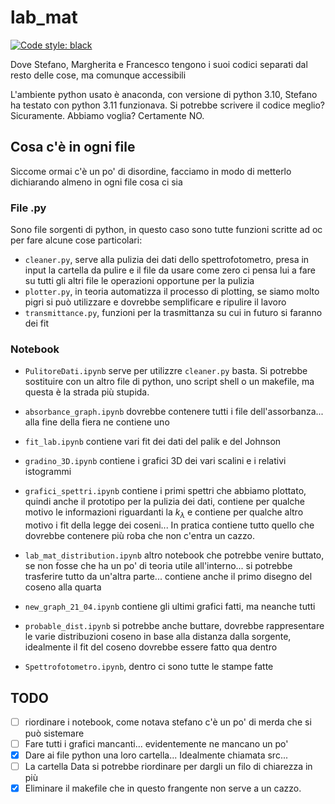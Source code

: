 # lab_mat

[![Code style: black](https://img.shields.io/badge/code%20style-black-000000.svg)](https://github.com/psf/black)

Dove Stefano, Margherita  e Francesco tengono i suoi codici separati dal resto delle cose, ma comunque accessibili

L'ambiente python usato è anaconda, con versione di python 3.10, Stefano ha testato con python 3.11 funzionava. Si potrebbe scrivere il codice meglio? Sicuramente. Abbiamo voglia? Certamente NO.

## Cosa c'è in ogni file

Siccome ormai c'è  un po' di disordine, facciamo in modo di metterlo dichiarando almeno in ogni file cosa ci sia

### File .py

Sono file sorgenti di python, in questo caso sono tutte funzioni scritte ad oc per fare alcune cose particolari:

- `cleaner.py`, serve alla pulizia dei dati dello spettrofotometro, presa in input la cartella da pulire e il file da usare come zero ci pensa lui a fare su tutti gli altri file le operazioni opportune per la pulizia
- `plotter.py`, in teoria automatizza il processo di plotting, se siamo molto pigri si può utilizzare e dovrebbe semplificare e ripulire il lavoro
- `transmittance.py`, funzioni per la trasmittanza su cui in futuro si faranno dei fit

### Notebook

- `PulitoreDati.ipynb` serve per utilizzre `cleaner.py` basta. Si potrebbe sostituire con un altro file di python, uno script shell o un makefile, ma questa è la strada più stupida.

- `absorbance_graph.ipynb` dovrebbe contenere tutti i file dell'assorbanza... alla fine della fiera ne contiene uno

- `fit_lab.ipynb` contiene vari fit dei dati del palik e del Johnson

- `gradino_3D.ipynb` contiene i grafici 3D dei vari scalini e i relativi istogrammi
- `grafici_spettri.ipynb` contiene i primi spettri che abbiamo plottato, quindi anche il prototipo per la pulizia dei dati, contiene per qualche motivo le informazioni riguardanti la $k_\lambda$ e contiene per qualche altro motivo i fit della legge dei coseni... In pratica contiene tutto quello che dovrebbe contenere più roba che non c'entra un cazzo.

- `lab_mat_distribution.ipynb` altro notebook che potrebbe venire buttato, se non fosse che ha un po' di teoria utile all'interno... si potrebbe trasferire tutto da un'altra parte... contiene anche il primo disegno del coseno alla quarta

- `new_graph_21_04.ipynb` contiene gli ultimi grafici fatti, ma neanche tutti

- `probable_dist.ipynb` si potrebbe anche buttare, dovrebbe rappresentare le varie distribuzioni coseno in base alla distanza dalla sorgente, idealmente il fit del coseno dovrebbe essere fatto qua dentro

- `Spettrofotometro.ipynb`, dentro ci sono tutte le stampe fatte

## TODO

- [ ] riordinare i notebook, come notava stefano c'è un po' di merda che si può sistemare
- [ ] Fare tutti i grafici mancanti... evidentemente ne mancano un po'
- [x] Dare ai file python una loro cartella... Idealmente chiamata src...
- [ ] La cartella Data si potrebbe riordinare per dargli un filo di chiarezza in più
- [x] Eliminare il makefile che in questo frangente non serve a un cazzo.

